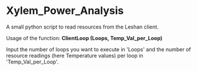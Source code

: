 # Xylem_Power_Analysis
A small python script to read resources from the Leshan client.

Usage of the function: **ClientLoop (Loops, Temp_Val_per_Loop)** 

Input the number of loops you want to execute in 'Loops' and the number of resource readings (here Temperature values) per loop in 'Temp_Val_per_Loop'.

